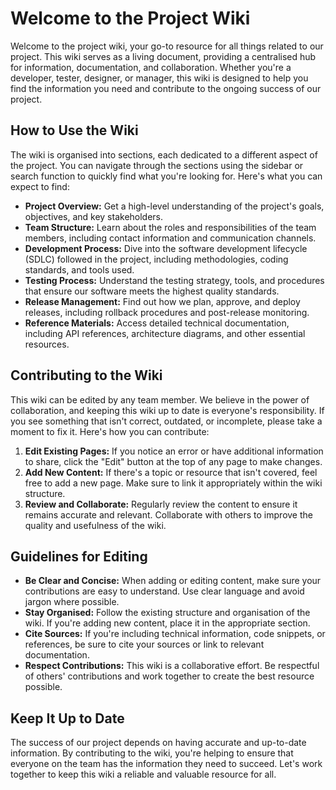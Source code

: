 # Welcome to the Project Wiki

Welcome to the project wiki, your go-to resource for all things related to our project. This wiki serves as a living document, providing a centralised hub for information, documentation, and collaboration. Whether you're a developer, tester, designer, or manager, this wiki is designed to help you find the information you need and contribute to the ongoing success of our project.

## How to Use the Wiki

The wiki is organised into sections, each dedicated to a different aspect of the project. You can navigate through the sections using the sidebar or search function to quickly find what you're looking for. Here's what you can expect to find:

- **Project Overview:** Get a high-level understanding of the project's goals, objectives, and key stakeholders.
- **Team Structure:** Learn about the roles and responsibilities of the team members, including contact information and communication channels.
- **Development Process:** Dive into the software development lifecycle (SDLC) followed in the project, including methodologies, coding standards, and tools used.
- **Testing Process:** Understand the testing strategy, tools, and procedures that ensure our software meets the highest quality standards.
- **Release Management:** Find out how we plan, approve, and deploy releases, including rollback procedures and post-release monitoring.
- **Reference Materials:** Access detailed technical documentation, including API references, architecture diagrams, and other essential resources.

## Contributing to the Wiki

This wiki can be edited by any team member. We believe in the power of collaboration, and keeping this wiki up to date is everyone's responsibility. If you see something that isn't correct, outdated, or incomplete, please take a moment to fix it. Here's how you can contribute:

1. **Edit Existing Pages:** If you notice an error or have additional information to share, click the "Edit" button at the top of any page to make changes.
2. **Add New Content:** If there's a topic or resource that isn't covered, feel free to add a new page. Make sure to link it appropriately within the wiki structure.
3. **Review and Collaborate:** Regularly review the content to ensure it remains accurate and relevant. Collaborate with others to improve the quality and usefulness of the wiki.

## Guidelines for Editing

- **Be Clear and Concise:** When adding or editing content, make sure your contributions are easy to understand. Use clear language and avoid jargon where possible.
- **Stay Organised:** Follow the existing structure and organisation of the wiki. If you're adding new content, place it in the appropriate section.
- **Cite Sources:** If you're including technical information, code snippets, or references, be sure to cite your sources or link to relevant documentation.
- **Respect Contributions:** This wiki is a collaborative effort. Be respectful of others' contributions and work together to create the best resource possible.

## Keep It Up to Date

The success of our project depends on having accurate and up-to-date information. By contributing to the wiki, you're helping to ensure that everyone on the team has the information they need to succeed. Let's work together to keep this wiki a reliable and valuable resource for all.